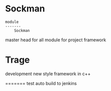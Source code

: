Sockman
======

    module
    -------
        Sockman

master head for all module for project framework


Trage
=======

development new style framework in c++ 


=======
test auto build to jenkins

